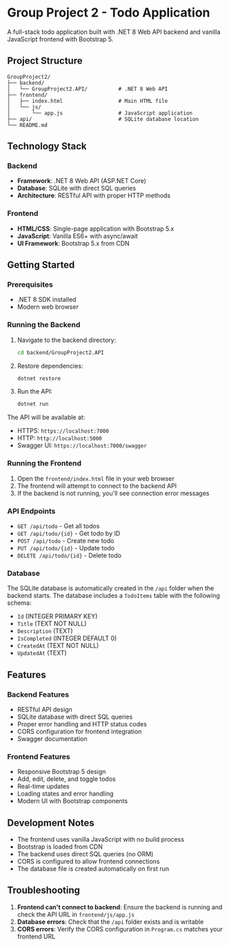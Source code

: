 # Group Project 2 - Todo Application

A full-stack todo application built with .NET 8 Web API backend and vanilla JavaScript frontend with Bootstrap 5.

## Project Structure

```
GroupProject2/
├── backend/
│   └── GroupProject2.API/          # .NET 8 Web API
├── frontend/
│   ├── index.html                  # Main HTML file
│   └── js/
│       └── app.js                  # JavaScript application
├── api/                            # SQLite database location
└── README.md
```

## Technology Stack

### Backend
- **Framework**: .NET 8 Web API (ASP.NET Core)
- **Database**: SQLite with direct SQL queries
- **Architecture**: RESTful API with proper HTTP methods

### Frontend
- **HTML/CSS**: Single-page application with Bootstrap 5.x
- **JavaScript**: Vanilla ES6+ with async/await
- **UI Framework**: Bootstrap 5.x from CDN

## Getting Started

### Prerequisites
- .NET 8 SDK installed
- Modern web browser

### Running the Backend

1. Navigate to the backend directory:
   ```bash
   cd backend/GroupProject2.API
   ```

2. Restore dependencies:
   ```bash
   dotnet restore
   ```

3. Run the API:
   ```bash
   dotnet run
   ```

The API will be available at:
- HTTPS: `https://localhost:7000`
- HTTP: `http://localhost:5000`
- Swagger UI: `https://localhost:7000/swagger`

### Running the Frontend

1. Open the `frontend/index.html` file in your web browser
2. The frontend will attempt to connect to the backend API
3. If the backend is not running, you'll see connection error messages

### API Endpoints

- `GET /api/todo` - Get all todos
- `GET /api/todo/{id}` - Get todo by ID
- `POST /api/todo` - Create new todo
- `PUT /api/todo/{id}` - Update todo
- `DELETE /api/todo/{id}` - Delete todo

### Database

The SQLite database is automatically created in the `/api` folder when the backend starts. The database includes a `TodoItems` table with the following schema:

- `Id` (INTEGER PRIMARY KEY)
- `Title` (TEXT NOT NULL)
- `Description` (TEXT)
- `IsCompleted` (INTEGER DEFAULT 0)
- `CreatedAt` (TEXT NOT NULL)
- `UpdatedAt` (TEXT)

## Features

### Backend Features
- RESTful API design
- SQLite database with direct SQL queries
- Proper error handling and HTTP status codes
- CORS configuration for frontend integration
- Swagger documentation

### Frontend Features
- Responsive Bootstrap 5 design
- Add, edit, delete, and toggle todos
- Real-time updates
- Loading states and error handling
- Modern UI with Bootstrap components

## Development Notes

- The frontend uses vanilla JavaScript with no build process
- Bootstrap is loaded from CDN
- The backend uses direct SQL queries (no ORM)
- CORS is configured to allow frontend connections
- The database file is created automatically on first run

## Troubleshooting

1. **Frontend can't connect to backend**: Ensure the backend is running and check the API URL in `frontend/js/app.js`
2. **Database errors**: Check that the `/api` folder exists and is writable
3. **CORS errors**: Verify the CORS configuration in `Program.cs` matches your frontend URL